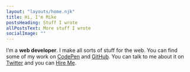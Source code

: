 ```yaml
---
layout: "layouts/home.njk"
title: Hi, I'm Mike
postsHeading: Stuff I wrote
allPostsText: More stuff I wrote
socialImage: ""
---
```


I’m a **web developer**. I make all sorts of stuff for the web. You can find some of my work on [CodePen](http://codepen.io/MadeByMike/) and [GitHub](https://github.com/MadeByMike). You can talk to me about it on [Twitter](https://twitter.com/MikeRiethmuller) and you can [Hire Me](/hire-me).</p>

